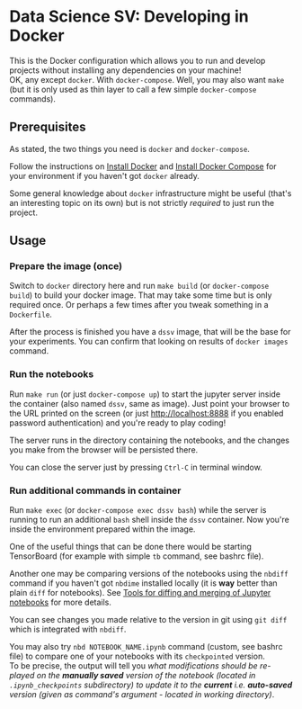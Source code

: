 
# Data Science SV: Developing in Docker

This is the Docker configuration which allows you to run and develop projects without installing any dependencies on your machine!<br/>
OK, any except `docker`. With `docker-compose`. Well, you may also want `make` (but it is only used as thin layer to call a few simple `docker-compose` commands).

## Prerequisites

As stated, the two things you need is `docker` and `docker-compose`.

Follow the instructions on [Install Docker](https://docs.docker.com/engine/installation/) and [Install Docker Compose](https://docs.docker.com/compose/install/) for your environment if you haven't got `docker` already.

Some general knowledge about `docker` infrastructure might be useful (that's an interesting topic on its own) but is not strictly *required* to just run the project.

## Usage

### Prepare the image (once)

Switch to `docker` directory here and run `make build` (or `docker-compose build`) to build your docker image. That may take some time but is only required once. Or perhaps a few times after you tweak something in a `Dockerfile`.

After the process is finished you have a `dssv` image, that will be the base for your experiments. You can confirm that looking on results of `docker images` command.

### Run the notebooks

Run `make run` (or just `docker-compose up`) to start the jupyter server inside the container (also named `dssv`, same as image). Just point your browser to the URL printed on the screen (or just <http://localhost:8888> if you enabled password authentication) and you're ready to play coding!

The server runs in the directory containing the notebooks, and the changes you make from the browser will be persisted there.

You can close the server just by pressing `Ctrl-C` in terminal window.

### Run additional commands in container

Run `make exec` (or `docker-compose exec dssv bash`) while the server is running to run an additional `bash` shell inside the `dssv` container. Now you're inside the environment prepared within the image.

One of the useful things that can be done there would be starting TensorBoard (for example with simple `tb` command, see bashrc file).

Another one may be comparing versions of the notebooks using the `nbdiff` command if you haven't got `nbdime` installed locally (it is **way** better than plain `diff` for notebooks). See [Tools for diffing and merging of Jupyter notebooks](https://github.com/jupyter/nbdime) for more details.

You can see changes you made relative to the version in git using `git diff` which is integrated with `nbdiff`.

You may also try `nbd NOTEBOOK_NAME.ipynb` command (custom, see bashrc file) to compare one of your notebooks with its `checkpointed` version.<br/>
To be precise, the output will tell you *what modifications should be re-played on the **manually saved** version of the notebook (located in `.ipynb_checkpoints` subdirectory) to update it to the **current** i.e. **auto-saved** version (given as command's argument - located in working directory)*.
